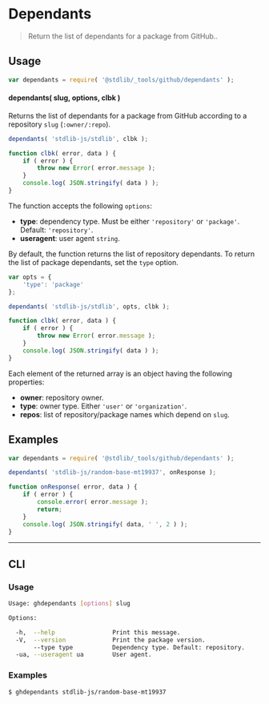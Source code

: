 <!--

@license Apache-2.0

Copyright (c) 2022 The Stdlib Authors.

Licensed under the Apache License, Version 2.0 (the "License");
you may not use this file except in compliance with the License.
You may obtain a copy of the License at

   http://www.apache.org/licenses/LICENSE-2.0

Unless required by applicable law or agreed to in writing, software
distributed under the License is distributed on an "AS IS" BASIS,
WITHOUT WARRANTIES OR CONDITIONS OF ANY KIND, either express or implied.
See the License for the specific language governing permissions and
limitations under the License.

-->

# Dependants

> Return the list of dependants for a package from GitHub..

<!-- Section to include introductory text. Make sure to keep an empty line after the intro `section` element and another before the `/section` close. -->

<section class="intro">

</section>

<!-- /.intro -->

<!-- Package usage documentation. -->

<section class="usage">

## Usage

```javascript
var dependants = require( '@stdlib/_tools/github/dependants' );
```

<a name="dependants"></a>

#### dependants( slug, options, clbk )

Returns the list of dependants for a package from GitHub according to a repository `slug` (`:owner/:repo`).

```javascript
dependants( 'stdlib-js/stdlib', clbk );

function clbk( error, data ) {
    if ( error ) {
        throw new Error( error.message );
    }
    console.log( JSON.stringify( data ) );
}
```

The function accepts the following `options`:

-   **type**: dependency type. Must be either `'repository'` or `'package'`. Default: `'repository'`.
-   **useragent**: user agent `string`.

By default, the function returns the list of repository dependants. To return the list of package dependants, set the `type` option.

```javascript
var opts = {
    'type': 'package'
};

dependants( 'stdlib-js/stdlib', opts, clbk );

function clbk( error, data ) {
    if ( error ) {
        throw new Error( error.message );
    }
    console.log( JSON.stringify( data ) );
}
```

Each element of the returned array is an object having the following properties:

-   **owner**: repository owner.
-   **type**: owner type. Either `'user'` or `'organization'`.
-   **repos**: list of repository/package names which depend on `slug`.

</section>

<!-- /.usage -->

<!-- Package usage notes. Make sure to keep an empty line after the `section` element and another before the `/section` close. -->

<section class="notes">

</section>

<!-- /.notes -->

<!-- Package usage examples. -->

<section class="examples">

## Examples

<!-- eslint no-undef: "error" -->

```javascript
var dependants = require( '@stdlib/_tools/github/dependants' );

dependants( 'stdlib-js/random-base-mt19937', onResponse );

function onResponse( error, data ) {
    if ( error ) {
        console.error( error.message );
        return;
    }
    console.log( JSON.stringify( data, ' ', 2 ) );
}
```

</section>

<!-- /.examples -->

<!-- Section for describing a command-line interface. -->

* * *

<section class="cli">

## CLI

<!-- CLI usage documentation. -->

<section class="usage">

### Usage

```bash
Usage: ghdependants [options] slug

Options:

  -h,  --help                Print this message.
  -V,  --version             Print the package version.
       --type type           Dependency type. Default: repository.
  -ua, --useragent ua        User agent.
```

</section>

<!-- /.usage -->

<!-- CLI usage notes. Make sure to keep an empty line after the `section` element and another before the `/section` close. -->

<section class="notes">

</section>

<!-- /.notes -->

<!-- CLI usage examples. -->

<section class="examples">

### Examples

```bash
$ ghdependants stdlib-js/random-base-mt19937
```

</section>

<!-- /.examples -->

</section>

<!-- /.cli -->

<!-- Section to include cited references. If references are included, add a horizontal rule *before* the section. Make sure to keep an empty line after the `section` element and another before the `/section` close. -->

<section class="references">

</section>

<!-- /.references -->

<!-- Section for related `stdlib` packages. Do not manually edit this section, as it is automatically populated. -->

<section class="related">

</section>

<!-- /.related -->

<!-- Section for all links. Make sure to keep an empty line after the `section` element and another before the `/section` close. -->

<section class="links">

</section>

<!-- /.links -->
